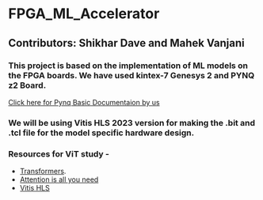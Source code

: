 # FPGA_ML_Accelerator
## Contributors: Shikhar Dave and Mahek Vanjani
### This project is based on the implementation of ML models on the FPGA boards. We have used kintex-7 Genesys 2 and PYNQ z2 Board.
[Click here for Pynq Basic Documentaion by us](https://ruddy-legume-0af.notion.site/Pynq-Z2-8270e040ffb24517a9efd86f41952e41?pvs=4)
### We will be using Vitis HLS 2023 version for making the .bit and .tcl file for the model specific hardware design. 
### Resources for ViT study - 
- [Transformers](https://medium.com/@amanatulla1606/transformer-architecture-explained-2c49e2257b4c).
- [Attention is all you need](https://medium.com/@alejandro.itoaramendia/attention-is-all-you-need-a-complete-guide-to-transformers-8670a3f09d02)
- [Vitis HLS](https://docs.amd.com/r/en-US/ug1399-vitis-hls/Tutorials-and-Examples)


